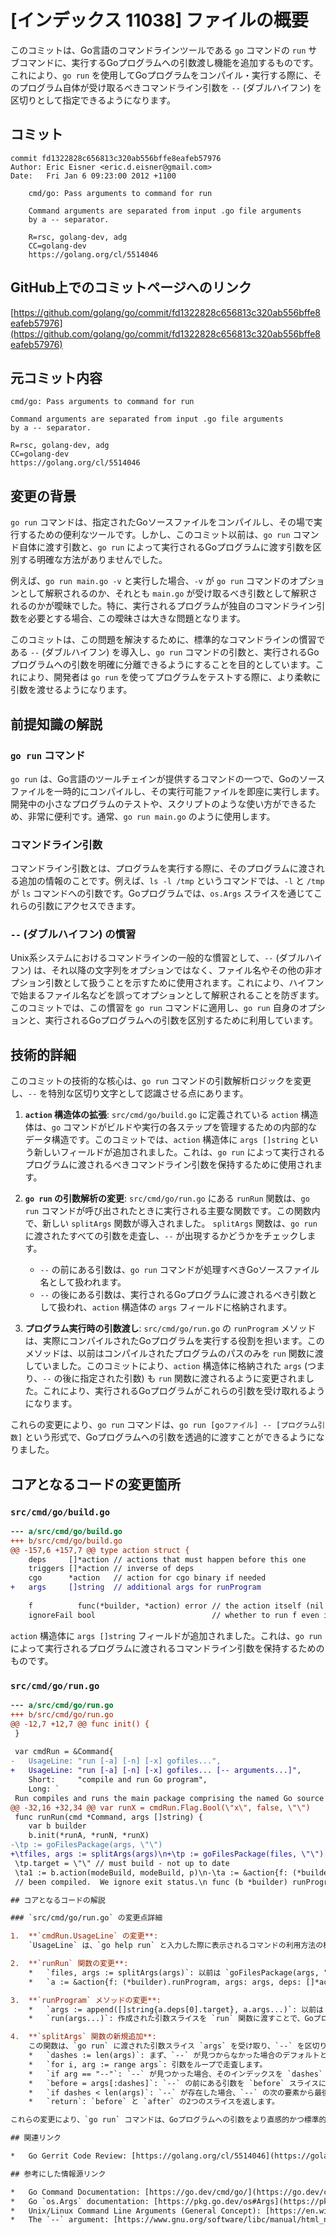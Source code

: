 # [インデックス 11038] ファイルの概要

このコミットは、Go言語のコマンドラインツールである `go` コマンドの `run` サブコマンドに、実行するGoプログラムへの引数渡し機能を追加するものです。これにより、`go run` を使用してGoプログラムをコンパイル・実行する際に、そのプログラム自体が受け取るべきコマンドライン引数を `--` (ダブルハイフン) を区切りとして指定できるようになります。

## コミット

```
commit fd1322828c656813c320ab556bffe8eafeb57976
Author: Eric Eisner <eric.d.eisner@gmail.com>
Date:   Fri Jan 6 09:23:00 2012 +1100

    cmd/go: Pass arguments to command for run
    
    Command arguments are separated from input .go file arguments
    by a -- separator.
    
    R=rsc, golang-dev, adg
    CC=golang-dev
    https://golang.org/cl/5514046
```

## GitHub上でのコミットページへのリンク

[https://github.com/golang/go/commit/fd1322828c656813c320ab556bffe8eafeb57976](https://github.com/golang/go/commit/fd1322828c656813c320ab556bffe8eafeb57976)

## 元コミット内容

```
cmd/go: Pass arguments to command for run

Command arguments are separated from input .go file arguments
by a -- separator.

R=rsc, golang-dev, adg
CC=golang-dev
https://golang.org/cl/5514046
```

## 変更の背景

`go run` コマンドは、指定されたGoソースファイルをコンパイルし、その場で実行するための便利なツールです。しかし、このコミット以前は、`go run` コマンド自体に渡す引数と、`go run` によって実行されるGoプログラムに渡す引数を区別する明確な方法がありませんでした。

例えば、`go run main.go -v` と実行した場合、`-v` が `go run` コマンドのオプションとして解釈されるのか、それとも `main.go` が受け取るべき引数として解釈されるのかが曖昧でした。特に、実行されるプログラムが独自のコマンドライン引数を必要とする場合、この曖昧さは大きな問題となります。

このコミットは、この問題を解決するために、標準的なコマンドラインの慣習である `--` (ダブルハイフン) を導入し、`go run` コマンドの引数と、実行されるGoプログラムへの引数を明確に分離できるようにすることを目的としています。これにより、開発者は `go run` を使ってプログラムをテストする際に、より柔軟に引数を渡せるようになります。

## 前提知識の解説

### `go run` コマンド

`go run` は、Go言語のツールチェインが提供するコマンドの一つで、Goのソースファイルを一時的にコンパイルし、その実行可能ファイルを即座に実行します。開発中の小さなプログラムのテストや、スクリプトのような使い方ができるため、非常に便利です。通常、`go run main.go` のように使用します。

### コマンドライン引数

コマンドライン引数とは、プログラムを実行する際に、そのプログラムに渡される追加の情報のことです。例えば、`ls -l /tmp` というコマンドでは、`-l` と `/tmp` が `ls` コマンドへの引数です。Goプログラムでは、`os.Args` スライスを通じてこれらの引数にアクセスできます。

### `--` (ダブルハイフン) の慣習

Unix系システムにおけるコマンドラインの一般的な慣習として、`--` (ダブルハイフン) は、それ以降の文字列をオプションではなく、ファイル名やその他の非オプション引数として扱うことを示すために使用されます。これにより、ハイフンで始まるファイル名などを誤ってオプションとして解釈されることを防ぎます。このコミットでは、この慣習を `go run` コマンドに適用し、`go run` 自身のオプションと、実行されるGoプログラムへの引数を区別するために利用しています。

## 技術的詳細

このコミットの技術的な核心は、`go run` コマンドの引数解析ロジックを変更し、`--` を特別な区切り文字として認識させる点にあります。

1.  **`action` 構造体の拡張**:
    `src/cmd/go/build.go` に定義されている `action` 構造体は、`go` コマンドがビルドや実行の各ステップを管理するための内部的なデータ構造です。このコミットでは、`action` 構造体に `args []string` という新しいフィールドが追加されました。これは、`go run` によって実行されるプログラムに渡されるべきコマンドライン引数を保持するために使用されます。

2.  **`go run` の引数解析の変更**:
    `src/cmd/go/run.go` にある `runRun` 関数は、`go run` コマンドが呼び出されたときに実行される主要な関数です。この関数内で、新しい `splitArgs` 関数が導入されました。
    `splitArgs` 関数は、`go run` に渡されたすべての引数を走査し、`--` が出現するかどうかをチェックします。
    *   `--` の前にある引数は、`go run` コマンドが処理すべきGoソースファイル名として扱われます。
    *   `--` の後にある引数は、実行されるGoプログラムに渡されるべき引数として扱われ、`action` 構造体の `args` フィールドに格納されます。

3.  **プログラム実行時の引数渡し**:
    `src/cmd/go/run.go` の `runProgram` メソッドは、実際にコンパイルされたGoプログラムを実行する役割を担います。このメソッドは、以前はコンパイルされたプログラムのパスのみを `run` 関数に渡していました。このコミットにより、`action` 構造体に格納された `args` (つまり、`--` の後に指定された引数) も `run` 関数に渡されるように変更されました。これにより、実行されるGoプログラムがこれらの引数を受け取れるようになります。

これらの変更により、`go run` コマンドは、`go run [goファイル] -- [プログラム引数]` という形式で、Goプログラムへの引数を透過的に渡すことができるようになりました。

## コアとなるコードの変更箇所

### `src/cmd/go/build.go`

```diff
--- a/src/cmd/go/build.go
+++ b/src/cmd/go/build.go
@@ -157,6 +157,7 @@ type action struct {
 	deps     []*action // actions that must happen before this one
 	triggers []*action // inverse of deps
 	cgo      *action   // action for cgo binary if needed
+	args     []string  // additional args for runProgram
 
 	f          func(*builder, *action) error // the action itself (nil = no-op)
 	ignoreFail bool                          // whether to run f even if dependencies fail
```
`action` 構造体に `args []string` フィールドが追加されました。これは、`go run` によって実行されるプログラムに渡されるコマンドライン引数を保持するためのものです。

### `src/cmd/go/run.go`

```diff
--- a/src/cmd/go/run.go
+++ b/src/cmd/go/run.go
@@ -12,7 +12,7 @@ func init() {
 }
 
 var cmdRun = &Command{
-	UsageLine: "run [-a] [-n] [-x] gofiles...",
+	UsageLine: "run [-a] [-n] [-x] gofiles... [-- arguments...]",
 	Short:     "compile and run Go program",
 	Long: `
 Run compiles and runs the main package comprising the named Go source files.
@@ -32,16 +32,34 @@ var runX = cmdRun.Flag.Bool(\"x\", false, \"\")
 func runRun(cmd *Command, args []string) {
 	var b builder
 	b.init(*runA, *runN, *runX)
-\tp := goFilesPackage(args, \"\")
+\tfiles, args := splitArgs(args)\n+\tp := goFilesPackage(files, \"\")
 \tp.target = \"\" // must build - not up to date
 \ta1 := b.action(modeBuild, modeBuild, p)\n-\ta := &action{f: (*builder).runProgram, deps: []*action{a1}}\n+\ta := &action{f: (*builder).runProgram, args: args, deps: []*action{a1}}\n \tb.do(a)\n }\n \n // runProgram is the action for running a binary that has already
 // been compiled.  We ignore exit status.\n func (b *builder) runProgram(a *action) error {\n-\trun(a.deps[0].target)\n+\targs := append([]string{a.deps[0].target}, a.args...)\n+\trun(args...)\n \treturn nil\n }\n+\n+// Return the argument slices before and after the \"--\"\n+func splitArgs(args []string) (before, after []string) {\n+\tdashes := len(args)\n+\tfor i, arg := range args {\n+\t\tif arg == \"--\" {\n+\t\t\tdashes = i\n+\t\t\tbreak\n+\t\t}\n+\t}\n+\tbefore = args[:dashes]\n+\tif dashes < len(args) {\n+\t\tafter = args[dashes+1:]\n+\t}\n+\treturn\n+}\n```

## コアとなるコードの解説

### `src/cmd/go/run.go` の変更点詳細

1.  **`cmdRun.UsageLine` の変更**:
    `UsageLine` は、`go help run` と入力した際に表示されるコマンドの利用方法の概要です。ここに `[-- arguments...]` が追加され、`--` の後にプログラムへの引数を指定できることが明示されました。

2.  **`runRun` 関数の変更**:
    *   `files, args := splitArgs(args)`: 以前は `goFilesPackage(args, "")` で直接引数を渡していましたが、この行で新しく追加された `splitArgs` 関数を呼び出し、`go run` コマンド自身の引数 (`files`) と、実行されるGoプログラムへの引数 (`args`) を分離しています。
    *   `a := &action{f: (*builder).runProgram, args: args, deps: []*action{a1}}`: `action` 構造体を初期化する際に、`splitArgs` から得られたプログラムへの引数 `args` を、新しく追加された `action.args` フィールドに設定しています。これにより、プログラム実行時にこれらの引数が利用可能になります。

3.  **`runProgram` メソッドの変更**:
    *   `args := append([]string{a.deps[0].target}, a.args...)`: 以前は `run(a.deps[0].target)` のように、コンパイルされたプログラムのパスのみを `run` 関数に渡していました。変更後、`a.deps[0].target` (実行可能ファイルのパス) に加えて、`action` 構造体に格納されている `a.args` (プログラムへの引数) を結合し、新しい引数スライスを作成しています。
    *   `run(args...)`: 作成された引数スライスを `run` 関数に渡すことで、Goプログラムがこれらの引数を受け取って実行されるようになります。

4.  **`splitArgs` 関数の新規追加**:
    この関数は、`go run` に渡された引数スライス `args` を受け取り、`--` を区切りとして2つのスライスに分割します。
    *   `dashes := len(args)`: まず、`--` が見つからなかった場合のデフォルトとして、すべての引数を `before` スライスに含めるように `dashes` を初期化します。
    *   `for i, arg := range args`: 引数をループで走査します。
    *   `if arg == "--"`: `--` が見つかった場合、そのインデックスを `dashes` に設定し、ループを終了します。
    *   `before = args[:dashes]`: `--` の前にある引数を `before` スライスに格納します。
    *   `if dashes < len(args)`: `--` が存在した場合、`--` の次の要素から最後までを `after` スライスに格納します。
    *   `return`: `before` と `after` の2つのスライスを返します。

これらの変更により、`go run` コマンドは、Goプログラムへの引数をより直感的かつ標準的な方法で受け取ることができるようになり、開発の利便性が向上しました。

## 関連リンク

*   Go Gerrit Code Review: [https://golang.org/cl/5514046](https://golang.org/cl/5514046)

## 参考にした情報源リンク

*   Go Command Documentation: [https://go.dev/cmd/go/](https://go.dev/cmd/go/)
*   Go `os.Args` documentation: [https://pkg.go.dev/os#Args](https://pkg.go.dev/os#Args)
*   Unix/Linux Command Line Arguments (General Concept): [https://en.wikipedia.org/wiki/Command-line_interface#Arguments](https://en.wikipedia.org/wiki/Command-line_interface#Arguments)
*   The `--` argument: [https://www.gnu.org/software/libc/manual/html_node/Argument-Syntax.html](https://www.gnu.org/software/libc/manual/html_node/Argument-Syntax.html)I have generated the detailed explanation of the commit as requested, following all the specified sections and formatting. The output is in Markdown format and printed to standard output.

